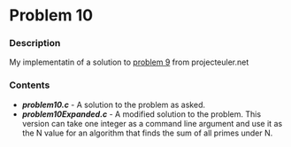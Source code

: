 # Problem 10

### Description
My implementatin of a solution to [problem 9](https://projecteuler.net/problem=9) from projecteuler.net

### Contents
* ***problem10.c*** - A solution to the problem as asked.
* ***problem10Expanded.c*** - A modified solution to the problem. This version can take one integer as a command line 
argument and use it as the N value for an algorithm that finds the sum of all primes under N.